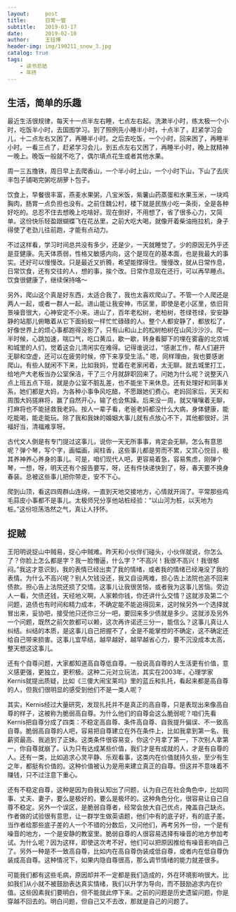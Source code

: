 ```yaml
---
layout:     post
title:      日常一瞥
subtitle:   2019-03-17
date:       2019-02-10
author:     王钰博
header-img: img/190211_snow_3.jpg
catalog: true
tags:
    - 读书总结
    - 年终
---
```


## 生活，简单的乐趣
最近生活很规律，每天十一点半左右睡，七点左右起。洗漱半小时，练太极一个小时，吃饭半小时，去国图学习。到了照例先小睡半小时，十点半了，赶紧学习会儿，十二点左右又困了，再睡半小时。之后去吃饭，一个小时，回来困了，再睡半小时。一看三点了，赶紧学习会儿，到五点左右又困了，再睡半小时，晚上就精神一晚上。晚饭一般就不吃了，偶尔填点花生或者其他水果。

周一三五撸铁，周日早上去爬香山，一个半小时上山，一个小时下山，下山了去庆丰包子铺喝完粥吃胡萝卜包子。

饮食上，早餐很丰富，燕麦水果粥，八宝米饭，紫薯山药蒸蛋和水果玉米，一块鸡胸肉，肠胃一点负担也没有。之前住魏公村，楼下就是民族小吃一条街，全是各种好吃的。总忍不住去想晚上吃啥好。现在倒好，不用想了，省了很多心力，又简单。这份快乐轻盈跟蝴蝶飞在花丛里，之前大吃大喝，就像开着柴油拖拉机，身子得使了老劲儿往前跑，才能有点动力。

不过这样看，学习时间总共没有多少，还是少，一天就睡觉了。少的原因无外乎还是亚健康。先天体质弱，性格又敏感内向，这个是现在的基本面，也是我最大的事实。还好可以慢慢改。只是最近又折腾，希望能撑得住。慢慢改，就从日常作息，日常饮食，还有交往的人，想的事，挨个改。日常作息现在还行，可以再早睡点。饮食很健康了，继续保持咯～

另外，爬山这个真是好东西，太适合我了，我也太喜欢爬山了。不管一个人爬还是两人一起，或者一群人一起。进山能让我安神，市区里，即使是老小区里，依旧背景噪音很大，心神安定不小来。进山了，百年老松树，老柏树，苍绿苍绿，安安静静的站那儿俯瞰着从它下面蚂蚁一样忙忙碌碌的人。整个人都安静了，都放松了，好像世界上的烦心事都跑得没影了，只有山和山上的松树柏树在山风沙沙沙。爬一半时候，心跳加速，喘口气，吃口黄瓜，歇一歇，转身看脚下的埋在雾霾的北京城和城里的人们，觉着这会儿清闲实在难得。记得谁说过，“感谢工作，帮人们避开无聊和空虚，还可以在疲劳时候，停下来享受生活。”
嗯，同样理由，我也要感谢爬山。有些人就闲不下来，比如我妈，觉着在老家闲着，太无聊。就去城里打工，给地产大老板当办公室保洁，干了三个月就辞职回来了。问她为什么呢？说整天八点上班五点下班，就是办公室不脏乱差，也不能坐下来休息。还有处理好和同事关系，她们都是大妈，为各种小事争风吃醋，不愿跟她们费心。老妈回家后，天天和周围大妈搓麻将，赢了自然开心，输了也会焦躁。后来没一周，就又嚷嚷着无聊，打麻将也不能拯救我老妈。按人一辈子看，老爸老妈都没什么大病，身体健康，能吃能喝，能走能玩。除了我和我妹的婚姻大事儿就有点放心不下，其他都很好。洪福好当，清福难享呀。

古代文人倒是有专门提过这事儿，说你一天无所事事，肯定会无聊。怎么有意思呢？弹个琴，写个字，画幅画，闻柱香，这些事儿都是劳而不累，又赏心悦目，极其养神养心养身的事儿。可是，咱们现代人吧，更容易着急，容易焦虑，刚弹个琴，一想，呀，明天还有个报告要写，呀，还有件快递快到了，呀，春天要不换身春装。总被这些事儿把你带走，安不下心。

爬到山顶，看这四周群山连绵，一直到天地交接地方，心情就开阔了。平常那些鸡毛蒜皮小事都不是事儿。太极师兄分享他站桩经验：“以山河为桩，以天地为桩。”这份坦荡浩然之气，真让人抒怀。



## 捉贼
王阳明说捉山中贼易，捉心中贼难。昨天和小伙伴们碰头，小伙伴就说，你怎么了？你脸上怎么都是字？我一脸懵逼，什么字？“不高兴！我很不高兴！我很郁闷。”我这才意识到，我的表情已经出卖了我的情绪，或者我的情绪已经淹没了我的表情。为什么不高兴呢？别人欠钱没还，我又自设两难，担心告上法院也追不回来债款。担心告上法院还损了交情。这事儿让我很苦恼，或者我为这事儿苦恼。旁边人一看，欠债还钱，天经地义啊，人家赖你钱，你还讲什么交情？这就涉及第二个问题，追债也有时间和精力成本，不确定能不能追得回来，这时候另外一个选择就冒出来，妥协吧，接受他只还你三分一吧，要回来多少债就是多少。这就涉及另外一个问题，既然之前欠款都可以赖，这次再许诺还三分一，能信么？这事儿真让人纠结。纠结的本质，是这事儿自己把握不了，全是不能掌控的不确定，这不确定还给自己带来损害。这事儿宜早结，越早越好，越早越省心力，要不沉没成本太高，整天想这这事儿。

还有个自尊问题，大家都知道高自尊低自尊。一般说高自尊的人生活更有价值，意义感更强，更独立，更积极。这种二元对立玩法，其实在2003年，心理学家Kernis就提出质疑，比如《三傻大闹宝莱坞》里的蓝丘和扎托，看起来都是高自尊的人，但我们很明显的感受到他们不是一类人呢？

其实，Kernis经过大量研究，发现扎托并不是真正的高自尊，只是表现出来像高自尊的样子，这被称为脆弱高自尊。为什么他们的自尊会这么脆弱呢？咱们先看Kernis把自尊分成了四类：不稳定高自尊、条件高自尊、自我提升偏误、不一致高自尊。脆弱高自尊的人吧，容易把自尊建立在外在条件上，比如我拿到第一名、我薪资最高、我追到了正妹。这类条件很容易变，你这个月拿了第一，下次别人拿第一，你自尊就崩了。认为只有达成某些价值，我们才是有成就的人，才是有自尊的人。还有一类，比如追求心灵平静、乐观看事，这类内在价值就持久些，至少有生之年，都挺有价值的。这种价值被认为是用来建立真正的自尊。但这并不意味着不赚钱，只不过注意下重心。

还有不稳定自尊，这种是因为自我认知出了问题，认为自己在社会角色中，比如同事、丈夫、妻子，要么是极好的，要么是极坏的。这种角色分化，很容易让自己自尊不稳定。另外一个误区，是脆弱自尊者，经常会放大自己优点，掩盖自己缺点。作者做的试验很有意思，让一群学生做英语题，他们中有的底子好，有的底子差。当作者给那些底子差的人一个不错的分数后，又问他们，再考另外一份，一个是有噪音的地方，一个是安静的教室里。脆弱自尊的人很容易选择有噪音的地方参加考试。为什么呢？因为这样，即使这次考不好，他们可以把原因推给有噪音影响自己了。另外一种是不一致高自尊，比如内在高自尊伪装成低自尊，或者内在低自尊伪装成高自尊。这种情况下，如果内隐自尊很高，那么调节情绪的能力就差很多。

可能我们都有这些毛病，原因却并不一定都是我们造成的，外在环境影响很大。比如我们从小就不被鼓励表达真实情绪，我们以升学为导向，而不鼓励追求内在价值。这些因素我们要明白，但不能就此停下来。之前的问题是历史遗留问题，你是穿越不回去的。明白问题，但自己又不去改，那就是自己的问题了。


